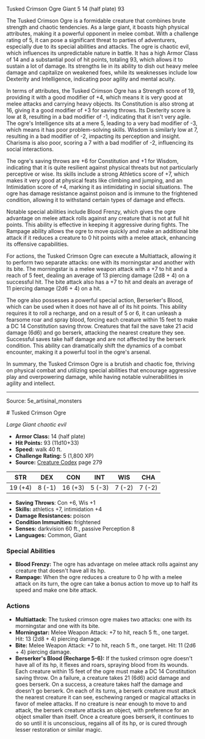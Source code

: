 <MonsterName/>Tusked Crimson Ogre</MonsterName>
<CreatureType/>Giant</CreatureType>
<CR/>5</CR>
<AC/>14 (half plate)</AC>
<HP/>93</HP>
<summary>The Tusked Crimson Ogre is a formidable creature that combines brute strength and chaotic tendencies. As a large giant, it boasts high physical attributes, making it a powerful opponent in melee combat. With a challenge rating of 5, it can pose a significant threat to parties of adventurers, especially due to its special abilities and attacks. The ogre is chaotic evil, which influences its unpredictable nature in battle. It has a high Armor Class of 14 and a substantial pool of hit points, totaling 93, which allows it to sustain a lot of damage. Its strengths lie in its ability to dish out heavy melee damage and capitalize on weakened foes, while its weaknesses include low Dexterity and Intelligence, indicating poor agility and mental acuity.</summary>

<detail>

In terms of attributes, the Tusked Crimson Ogre has a Strength score of 19, providing it with a good modifier of +4, which means it is very good at melee attacks and carrying heavy objects. Its Constitution is also strong at 16, giving it a good modifier of +3 for saving throws. Its Dexterity score is low at 8, resulting in a bad modifier of -1, indicating that it isn't very agile. The ogre's Intelligence sits at a mere 5, leading to a very bad modifier of -3, which means it has poor problem-solving skills. Wisdom is similarly low at 7, resulting in a bad modifier of -2, impacting its perception and insight. Charisma is also poor, scoring a 7 with a bad modifier of -2, influencing its social interactions.

The ogre's saving throws are +6 for Constitution and +1 for Wisdom, indicating that it is quite resilient against physical threats but not particularly perceptive or wise. Its skills include a strong Athletics score of +7, which makes it very good at physical feats like climbing and jumping, and an Intimidation score of +4, marking it as intimidating in social situations. The ogre has damage resistance against poison and is immune to the frightened condition, allowing it to withstand certain types of damage and effects.

Notable special abilities include Blood Frenzy, which gives the ogre advantage on melee attack rolls against any creature that is not at full hit points. This ability is effective in keeping it aggressive during fights. The Rampage ability allows the ogre to move quickly and make an additional bite attack if it reduces a creature to 0 hit points with a melee attack, enhancing its offensive capabilities.

For actions, the Tusked Crimson Ogre can execute a Multiattack, allowing it to perform two separate attacks: one with its morningstar and another with its bite. The morningstar is a melee weapon attack with a +7 to hit and a reach of 5 feet, dealing an average of 13 piercing damage (2d8 + 4) on a successful hit. The bite attack also has a +7 to hit and deals an average of 11 piercing damage (2d6 + 4) on a hit.

The ogre also possesses a powerful special action, Berserker's Blood, which can be used when it does not have all of its hit points. This ability requires it to roll a recharge, and on a result of 5 or 6, it can unleash a fearsome roar and spray blood, forcing each creature within 15 feet to make a DC 14 Constitution saving throw. Creatures that fail the save take 21 acid damage (6d6) and go berserk, attacking the nearest creature they see. Successful saves take half damage and are not affected by the berserk condition. This ability can dramatically shift the dynamics of a combat encounter, making it a powerful tool in the ogre's arsenal.

In summary, the Tusked Crimson Ogre is a brutish and chaotic foe, thriving on physical combat and utilizing special abilities that encourage aggressive play and overpowering damage, while having notable vulnerabilities in agility and intellect.</detail>



---

Source: 5e_artisinal_monsters

<statblock>
# Tusked Crimson Ogre

*Large* *Giant* *chaotic evil*

- **Armor Class:** 14 (half plate)
- **Hit Points:** 93 (11d10+33)
- **Speed:** walk 40 ft.
- **Challenge Rating:** 5 (1,800 XP)
- **Source:** [Creature Codex](https://koboldpress.com/kpstore/product/creature-codex-for-5th-edition-dnd) page 279

| STR | DEX | CON | INT | WIS | CHA |
| --- | --- | --- | --- | --- | --- |
| 19 (+4) | 8 (-1) | 16 (+3) | 5 (-3) | 7 (-2) | 7 (-2) |

- **Saving Throws**: Con +6, Wis +1
- **Skills:** athletics +7, intimidation +4
- **Damage Resistances:** poison
- **Condition Immunities:** frightened
- **Senses:** darkvision 60 ft., passive Perception 8
- **Languages:** Common, Giant

### Special Abilities

- **Blood Frenzy:** The ogre has advantage on melee attack rolls against any creature that doesn't have all its hp.
- **Rampage:** When the ogre reduces a creature to 0 hp with a melee attack on its turn, the ogre can take a bonus action to move up to half its speed and make one bite attack.

### Actions

- **Multiattack:** The tusked crimson ogre makes two attacks: one with its morningstar and one with its bite.
- **Morningstar:** Melee Weapon Attack: +7 to hit, reach 5 ft., one target. Hit: 13 (2d8 + 4) piercing damage.
- **Bite:** Melee Weapon Attack: +7 to hit, reach 5 ft., one target. Hit: 11 (2d6 + 4) piercing damage.
- **Berserker's Blood (Recharge 5-6):** If the tusked crimson ogre doesn't have all of its hp, it flexes and roars, spraying blood from its wounds. Each creature within 15 feet of the ogre must make a DC 14 Constitution saving throw. On a failure, a creature takes 21 (6d6) acid damage and goes berserk. On a success, a creature takes half the damage and doesn't go berserk. On each of its turns, a berserk creature must attack the nearest creature it can see, eschewing ranged or magical attacks in favor of melee attacks. If no creature is near enough to move to and attack, the berserk creature attacks an object, with preference for an object smaller than itself. Once a creature goes berserk, it continues to do so until it is unconscious, regains all of its hp, or is cured through lesser restoration or similar magic.


</statblock>


